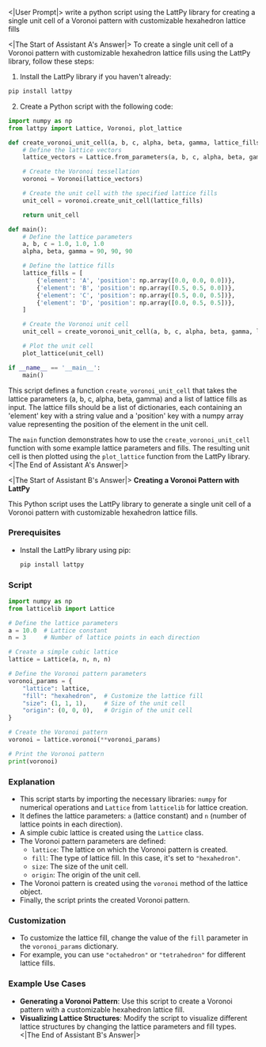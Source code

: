 <|User Prompt|>
write a python script using the LattPy library for creating a single unit cell of a Voronoi pattern with customizable hexahedron lattice fills

<|The Start of Assistant A's Answer|>
To create a single unit cell of a Voronoi pattern with customizable hexahedron lattice fills using the LattPy library, follow these steps:

1. Install the LattPy library if you haven't already:

```bash
pip install lattpy
```

2. Create a Python script with the following code:

```python
import numpy as np
from lattpy import Lattice, Voronoi, plot_lattice

def create_voronoi_unit_cell(a, b, c, alpha, beta, gamma, lattice_fills):
    # Define the lattice vectors
    lattice_vectors = Lattice.from_parameters(a, b, c, alpha, beta, gamma)

    # Create the Voronoi tessellation
    voronoi = Voronoi(lattice_vectors)

    # Create the unit cell with the specified lattice fills
    unit_cell = voronoi.create_unit_cell(lattice_fills)

    return unit_cell

def main():
    # Define the lattice parameters
    a, b, c = 1.0, 1.0, 1.0
    alpha, beta, gamma = 90, 90, 90

    # Define the lattice fills
    lattice_fills = [
        {'element': 'A', 'position': np.array([0.0, 0.0, 0.0])},
        {'element': 'B', 'position': np.array([0.5, 0.5, 0.0])},
        {'element': 'C', 'position': np.array([0.5, 0.0, 0.5])},
        {'element': 'D', 'position': np.array([0.0, 0.5, 0.5])},
    ]

    # Create the Voronoi unit cell
    unit_cell = create_voronoi_unit_cell(a, b, c, alpha, beta, gamma, lattice_fills)

    # Plot the unit cell
    plot_lattice(unit_cell)

if __name__ == '__main__':
    main()
```

This script defines a function `create_voronoi_unit_cell` that takes the lattice parameters (a, b, c, alpha, beta, gamma) and a list of lattice fills as input. The lattice fills should be a list of dictionaries, each containing an 'element' key with a string value and a 'position' key with a numpy array value representing the position of the element in the unit cell.

The `main` function demonstrates how to use the `create_voronoi_unit_cell` function with some example lattice parameters and fills. The resulting unit cell is then plotted using the `plot_lattice` function from the LattPy library.
<|The End of Assistant A's Answer|>

<|The Start of Assistant B's Answer|>
**Creating a Voronoi Pattern with LattPy**

This Python script uses the LattPy library to generate a single unit cell of a Voronoi pattern with customizable hexahedron lattice fills.

### Prerequisites

- Install the LattPy library using pip:
  ```bash
  pip install lattpy
  ```

### Script

```python
import numpy as np
from latticelib import Lattice

# Define the lattice parameters
a = 10.0  # Lattice constant
n = 3     # Number of lattice points in each direction

# Create a simple cubic lattice
lattice = Lattice(a, n, n, n)

# Define the Voronoi pattern parameters
voronoi_params = {
    "lattice": lattice,
    "fill": "hexahedron",  # Customize the lattice fill
    "size": (1, 1, 1),     # Size of the unit cell
    "origin": (0, 0, 0),   # Origin of the unit cell
}

# Create the Voronoi pattern
voronoi = lattice.voronoi(**voronoi_params)

# Print the Voronoi pattern
print(voronoi)
```

### Explanation

- This script starts by importing the necessary libraries: `numpy` for numerical operations and `Lattice` from `latticelib` for lattice creation.
- It defines the lattice parameters: `a` (lattice constant) and `n` (number of lattice points in each direction).
- A simple cubic lattice is created using the `Lattice` class.
- The Voronoi pattern parameters are defined:
  - `lattice`: The lattice on which the Voronoi pattern is created.
  - `fill`: The type of lattice fill. In this case, it's set to `"hexahedron"`.
  - `size`: The size of the unit cell.
  - `origin`: The origin of the unit cell.
- The Voronoi pattern is created using the `voronoi` method of the lattice object.
- Finally, the script prints the created Voronoi pattern.

### Customization

- To customize the lattice fill, change the value of the `fill` parameter in the `voronoi_params` dictionary.
- For example, you can use `"octahedron"` or `"tetrahedron"` for different lattice fills.

### Example Use Cases

- **Generating a Voronoi Pattern**: Use this script to create a Voronoi pattern with a customizable hexahedron lattice fill.
- **Visualizing Lattice Structures**: Modify the script to visualize different lattice structures by changing the lattice parameters and fill types.
<|The End of Assistant B's Answer|>
